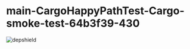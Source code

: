 # main-CargoHappyPathTest-Cargo-smoke-test-64b3f39-430

![depshield](https://depshield.sonatype.org/badges/depshield-prod/main-CargoHappyPathTest-Cargo-smoke-test-64b3f39-430/depshield.svg)